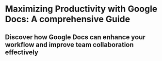 # Maximizing Productivity with Google Docs: A comprehensive Guide

## Discover how Google Docs can enhance your workflow and improve team collaboration effectively
